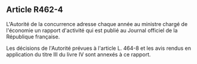 Article R462-4
----
L'Autorité de la concurrence adresse chaque année au ministre chargé de
l'économie un rapport d'activité qui est publié au Journal officiel de la
République française.

Les décisions de l'Autorité prévues à l'article L. 464-8 et les avis rendus en
application du titre III du livre IV sont annexés à ce rapport.
